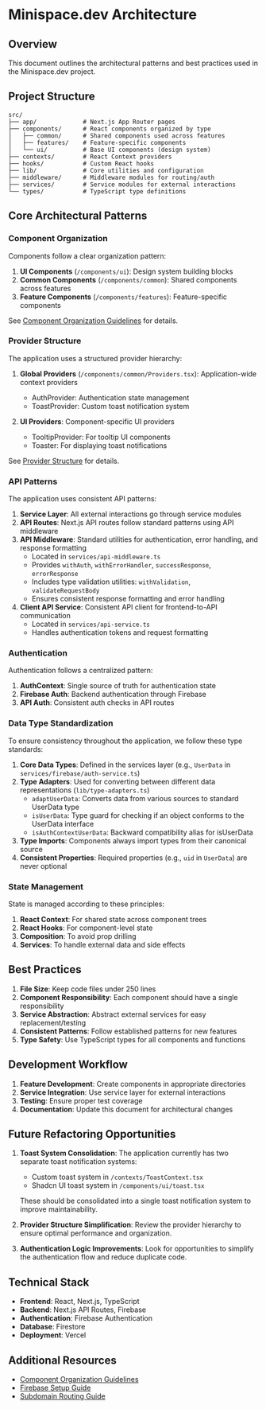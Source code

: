 # Minispace.dev Architecture

## Overview

This document outlines the architectural patterns and best practices used in the Minispace.dev project.

## Project Structure

```
src/
├── app/             # Next.js App Router pages
├── components/      # React components organized by type
│   ├── common/      # Shared components used across features
│   ├── features/    # Feature-specific components
│   └── ui/          # Base UI components (design system)
├── contexts/        # React Context providers
├── hooks/           # Custom React hooks
├── lib/             # Core utilities and configuration
├── middleware/      # Middleware modules for routing/auth
├── services/        # Service modules for external interactions
└── types/           # TypeScript type definitions
```

## Core Architectural Patterns

### Component Organization

Components follow a clear organization pattern:

1. **UI Components** (`/components/ui`): Design system building blocks 
2. **Common Components** (`/components/common`): Shared components across features
3. **Feature Components** (`/components/features`): Feature-specific components

See [Component Organization Guidelines](./docs/component-organization.md) for details.

### Provider Structure

The application uses a structured provider hierarchy:

1. **Global Providers** (`/components/common/Providers.tsx`): Application-wide context providers
   - AuthProvider: Authentication state management
   - ToastProvider: Custom toast notification system
   
2. **UI Providers**: Component-specific UI providers
   - TooltipProvider: For tooltip UI components
   - Toaster: For displaying toast notifications

See [Provider Structure](./docs/provider-structure.md) for details.

### API Patterns

The application uses consistent API patterns:

1. **Service Layer**: All external interactions go through service modules
2. **API Routes**: Next.js API routes follow standard patterns using API middleware
3. **API Middleware**: Standard utilities for authentication, error handling, and response formatting
   - Located in `services/api-middleware.ts`
   - Provides `withAuth`, `withErrorHandler`, `successResponse`, `errorResponse`
   - Includes type validation utilities: `withValidation`, `validateRequestBody`
   - Ensures consistent response formatting and error handling
4. **Client API Service**: Consistent API client for frontend-to-API communication
   - Located in `services/api-service.ts`
   - Handles authentication tokens and request formatting

### Authentication

Authentication follows a centralized pattern:

1. **AuthContext**: Single source of truth for authentication state
2. **Firebase Auth**: Backend authentication through Firebase
3. **API Auth**: Consistent auth checks in API routes

### Data Type Standardization

To ensure consistency throughout the application, we follow these type standards:

1. **Core Data Types**: Defined in the services layer (e.g., `UserData` in `services/firebase/auth-service.ts`)
2. **Type Adapters**: Used for converting between different data representations (`lib/type-adapters.ts`)
   - `adaptUserData`: Converts data from various sources to standard UserData type
   - `isUserData`: Type guard for checking if an object conforms to the UserData interface
   - `isAuthContextUserData`: Backward compatibility alias for isUserData
3. **Type Imports**: Components always import types from their canonical source
4. **Consistent Properties**: Required properties (e.g., `uid` in `UserData`) are never optional

### State Management

State is managed according to these principles:

1. **React Context**: For shared state across component trees
2. **React Hooks**: For component-level state
3. **Composition**: To avoid prop drilling
4. **Services**: To handle external data and side effects

## Best Practices

1. **File Size**: Keep code files under 250 lines
2. **Component Responsibility**: Each component should have a single responsibility
3. **Service Abstraction**: Abstract external services for easy replacement/testing
4. **Consistent Patterns**: Follow established patterns for new features
5. **Type Safety**: Use TypeScript types for all components and functions

## Development Workflow

1. **Feature Development**: Create components in appropriate directories
2. **Service Integration**: Use service layer for external interactions
3. **Testing**: Ensure proper test coverage
4. **Documentation**: Update this document for architectural changes

## Future Refactoring Opportunities

1. **Toast System Consolidation**: The application currently has two separate toast notification systems:
   - Custom toast system in `/contexts/ToastContext.tsx`
   - Shadcn UI toast system in `/components/ui/toast.tsx`
   
   These should be consolidated into a single toast notification system to improve maintainability.

2. **Provider Structure Simplification**: Review the provider hierarchy to ensure optimal performance and organization.

3. **Authentication Logic Improvements**: Look for opportunities to simplify the authentication flow and reduce duplicate code.

## Technical Stack

- **Frontend**: React, Next.js, TypeScript
- **Backend**: Next.js API Routes, Firebase
- **Authentication**: Firebase Authentication
- **Database**: Firestore
- **Deployment**: Vercel

## Additional Resources

- [Component Organization Guidelines](./docs/component-organization.md)
- [Firebase Setup Guide](./docs/firebase-setup.md)
- [Subdomain Routing Guide](./docs/subdomain-routing-guide.md)
